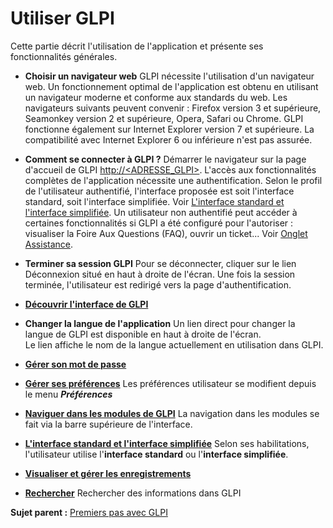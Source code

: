 Utiliser GLPI
=============

Cette partie décrit l'utilisation de l'application et présente ses fonctionnalités générales.

-   **Choisir un navigateur web**
    GLPI nécessite l'utilisation d'un navigateur web.
    Un fonctionnement optimal de l'application est obtenu en utilisant un navigateur moderne et conforme aux standards du web. Les navigateurs suivants peuvent convenir : Firefox version 3 et supérieure, Seamonkey version 2 et supérieure, Opera, Safari ou Chrome. GLPI fonctionne également sur Internet Explorer version 7 et supérieure. La compatibilité avec Internet Explorer 6 ou inférieure n'est pas assurée.


-   **Comment se connecter à GLPI ?**
    Démarrer le navigateur sur la page d'accueil de GLPI [http://<ADRESSE\_GLPI\>](http://<ADRESSE_GLPI>). L'accès aux fonctionnalités complètes de l'application nécessite une authentification. Selon le profil de l'utilisateur authentifié, l'interface proposée est soit l'interface standard, soit l'interface simplifiée. Voir [L'interface standard et l'interface simplifiée](01-premiers-pas/03_Utiliser_GLPI/06_Interface_standard_et_interface_simplifiée.md "Selon ses habilitations, l'utilisateur utilise l'interface standard ou l'interface simplifiée.").
Un utilisateur non authentifié peut accéder à certaines fonctionnalités si GLPI a été configuré pour l'autoriser : visualiser la Foire Aux Questions (FAQ), ouvrir un ticket... Voir [Onglet Assistance](04_Module_Assistance/01_Module_Assistance.md "Cet onglet permet de paramétrer le comportement de la partie assistance de GLPI.").


-   **Terminer sa session GLPI**
    Pour se déconnecter, cliquer sur le lien Déconnexion situé en haut à droite de l'écran.
Une fois la session terminée, l'utilisateur est redirigé vers la page d'authentification.


-   **[Découvrir l'interface de GLPI](01-premiers-pas/03_Utiliser_GLPI/02_Découvrir_l'interface_de_GLPI.md)**


-   **Changer la langue de l'application**
    Un lien direct pour changer la langue de GLPI est disponible en haut à droite de l'écran.    
    Le lien affiche le nom de la langue actuellement en utilisation dans GLPI.


-   **[Gérer son mot de passe](01-premiers-pas/03_Utiliser_GLPI/03_Gérer_son_mot_de_passe.md)**
 

-   **[Gérer ses préférences](01-premiers-pas/03_Utiliser_GLPI/04_Gérer_ses_préférences)**
     Les préférences utilisateur se modifient depuis le menu ***Préférences***


-   **[Naviguer dans les modules de GLPI](01-premiers-pas/03_Utiliser_GLPI/05_Naviguer_dans_les_modules_de_GLPI.md)**
     La navigation dans les modules se fait via la barre supérieure de l'interface.


-   **[L'interface standard et l'interface simplifiée](01-premiers-pas/03_Utiliser_GLPI/06_Interface_standard_et_interface_simplifiée.md)**
     Selon ses habilitations, l'utilisateur utilise l'**interface standard** ou l'**interface simplifiée**.

-   **[Visualiser et gérer les enregistrements](01-premiers-pas/03_Utiliser_GLPI/07_Visualiser_les_enregistrements.md)**

-   **[Rechercher](01-premiers-pas/03_Utiliser_GLPI/08_Rechercher.md)**
     Rechercher des informations dans GLPI

**Sujet parent :** [Premiers pas avec GLPI](01-premiers-pas/01_Premiers_pas_avec_GLPI.md)
